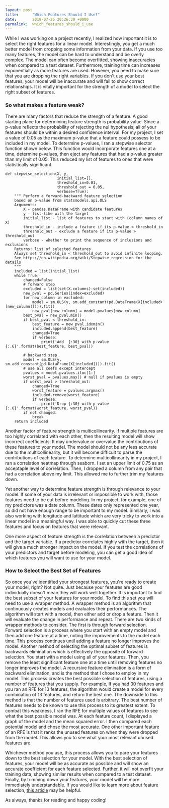 ```yaml
---
layout: post
title:      "Which Features Should I Use?"
date:       2019-07-26 20:26:30 +0000
permalink:  which_features_should_i_use
---
```


While I was working on a project recently, I realized how important it is to select the right features for a linear model.  Interestingly, you get a much better model from dropping some information from your data.  If you use too many features, the model can be hard to understand and be overly complex. The model can often become overfitted, showing inaccuracies when compared to a test dataset.  Furthermore, training time can increases exponentially as more features are used.  However, you need to make sure that you are dropping the right variables.  If you don't use your best features, your model will be inaccurate and will fail to show correct relationships.  It is vitally important for the strength of a model to select the right subset of features.

### So what makes a feature weak?

There are many factors that reduce the strength of a feature.  A good starting place for determining feature strength is probability value.   Since a p-value reflects the probability of rejecting the nul hypothesis, all of your features should be within a desired confidence interval.  For my project, I set a value of 0.05 as the maximum p-value that a feature could possess to be included in my model.  To determine p-values, I ran a stepwise selector function shown below.  This function would incorporate features one at a time, determine p-values, then eject any features that had a p-value greater than my limit of 0.05.  This reduced my list of features to ones that were statistically significant.
```
def stepwise_selection(X, y, 
                       initial_list=[], 
                       threshold_in=0.01, 
                       threshold_out = 0.05, 
                       verbose=True):
    """ Perform a forward-backward feature selection 
    based on p-value from statsmodels.api.OLS
    Arguments:
        X - pandas.DataFrame with candidate features
        y - list-like with the target
        initial_list - list of features to start with (column names of X)
        threshold_in - include a feature if its p-value < threshold_in
        threshold_out - exclude a feature if its p-value > threshold_out
        verbose - whether to print the sequence of inclusions and exclusions
    Returns: list of selected features 
    Always set threshold_in < threshold_out to avoid infinite looping.
    See https://en.wikipedia.org/wiki/Stepwise_regression for the details
    """
    included = list(initial_list)
    while True:
        changed=False
        # forward step
        excluded = list(set(X.columns)-set(included))
        new_pval = pd.Series(index=excluded)
        for new_column in excluded:
            model = sm.OLS(y, sm.add_constant(pd.DataFrame(X[included+[new_column]]))).fit()
            new_pval[new_column] = model.pvalues[new_column]
        best_pval = new_pval.min()
        if best_pval < threshold_in:
            best_feature = new_pval.idxmin()
            included.append(best_feature)
            changed=True
            if verbose:
                print('Add  {:30} with p-value {:.6}'.format(best_feature, best_pval))

        # backward step
        model = sm.OLS(y, sm.add_constant(pd.DataFrame(X[included]))).fit()
        # use all coefs except intercept
        pvalues = model.pvalues.iloc[1:]
        worst_pval = pvalues.max() # null if pvalues is empty
        if worst_pval > threshold_out:
            changed=True
            worst_feature = pvalues.argmax()
            included.remove(worst_feature)
            if verbose:
                print('Drop {:30} with p-value {:.6}'.format(worst_feature, worst_pval))
        if not changed:
            break
    return included

```

Another factor of feature strength is multicollinearity.  If multiple features are too highly correlated with each other, then the resulting model will show incorrect coefficients.  It may undervalue or overvalue the contributions of these features to your model.  The model should not be any less accurate due to the multicollinearity, but it will become difficult to parse the contributions of each feature.  To determine multicollinearity in my project, I ran a correlation heatmap through seaborn.  I set an upper limit of 0.75 as an acceptaple level of correlation.  Then, I dropped a column from any pair that had a correlation above my limit.  This allowed me to further trim my features down.

Yet another way to determine feature strength is through relevance to your model.  If some of your data is irrelevant or impossible to work with, those features need to be cut before modeling.  In my project, for example, one of my predictors was a date column.  These dates only represented one year, so did not have enough range to be important to my model.  Similarly, I was also working with longitude and lattitude which are very tricky to work into a linear model in a meaningful way.  I was able to quickly cut these three features and focus on features that were relevant.

One more aspect of feature strength is the correlation between a predictor and the target variable.  If a predictor correlates highly with the target, then it will give a much stronger impact on the model.  If you test the correlations of your predictors and target before modeling, you can get a good idea of which features you will want to use for your model.

### How to Select the Best Set of Features

So once you've identified your strongest features, you're ready to create your model, right?  Not quite.  Just because your features are good individually doesn't mean they will work well together.  It is important to find the best subset of your features for your model.  To find this set you will need to use a wrapper method.  A wrapper method is an algorithm that continuously creates models and evaluates their performances.  The algorithm will start with a model, then either add or drop a feature.  Then it will evaluate the change in performance and repeat.  There are two kinds of wrapper methods to consider.  The first is through forward selection.  Forward selection is a process where you start with an empty model and then add one feature at a time, noting the improvements to the model each time.  This process continues until adding a feature no longer improves the model.  Another method of selecting the optimal subset of features is backwards elimination which is effectively the opposite of forward selection.  You start with a model using all of your features. Then, you remove the least significant feature one at a time until removing features no longer improves the model.  A recursive feature elimination is a form of backward elimination, and is the method that I chose to employ in my model.  This process creates the best possible selection of features, using a number of features that you supply.  For example, If you had 30 features and you ran an RFE for 13 features,  the algorithm would create a model for every combination of 13 features, and return the best one.  The downside to this method is that the number of features used is arbitrary.  The best number of features needs to be known to use this process to its greatest extent.  To combat this weakness, I ran the RFE for multiple values of features to see what the best possible model was.  At each feature count, I displayed a graph of the model and the mean squared error.  I then compared each potential model and chose the most accurate.    One other important feature of an RFE is that it ranks the unused features on when they were dropped from the model.  This allows you to see what your most relevant unused features are.

Whichever method you use, this process allows you to pare your features down to the best selection for your model.  With the best selection of features, your model will be as accurate as possible and will show an accurate coefficient for each feature selected.   Further, it will not overfit your training data, showing similar results when compared to a test dataset.  Finally, by trimming down your features, your model will be more immediately understandable.  If you would like to learn more about feature selection, [this article](https://towardsdatascience.com/why-how-and-when-to-apply-feature-selection-e9c69adfabf2) may be helpful.

As always, thanks for reading and happy coding!

